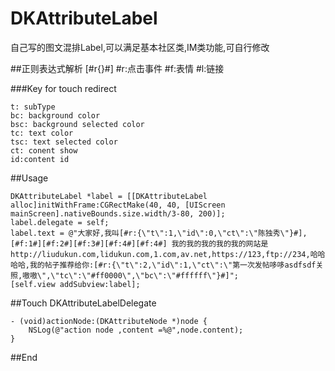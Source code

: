 # DKAttributeLabel
自己写的图文混排Label,可以满足基本社区类,IM类功能,可自行修改

##正则表达式解析
[#r{}#]
#r:点击事件
#f:表情
#l:链接

###Key for touch redirect 

    t: subType
    bc: background color
    bsc: background selected color
    tc: text color
    tsc: text selected color
    ct: conent show
    id:content id


##Usage

    DKAttributeLabel *label = [[DKAttributeLabel alloc]initWithFrame:CGRectMake(40, 40, [UIScreen mainScreen].nativeBounds.size.width/3-80, 200)];
    label.delegate = self;      
    label.text = @"大家好,我叫[#r:{\"t\":1,\"id\":0,\"ct\":\"陈独秀\"}#],[#f:1#][#f:2#][#f:3#][#f:4#][#f:4#] 我的我的我的我的我的网站是http://liudukun.com,lidukun.com,1.com,av.net,https://123,ftp://234,哈哈哈哈,我的帖子推荐给你:[#r:{\"t\":2,\"id\":1,\"ct\":\"第一次发帖哆哆asdfsdf关照,嗷嗷\",\"tc\":\"#ff0000\",\"bc\":\"#ffffff\"}#]";
    [self.view addSubview:label];
    

##Touch DKAttributeLabelDelegate 

    - (void)actionNode:(DKAttributeNode *)node {
        NSLog(@"action node ,content =%@",node.content);
    }

##End
